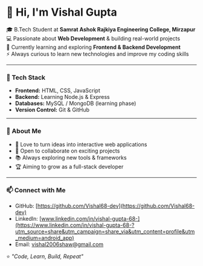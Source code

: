 # 👋 Hi, I'm Vishal Gupta  

🎓 B.Tech Student at **Samrat Ashok Rajkiya Engineering College, Mirzapur**  
💻 Passionate about **Web Development** & building real-world projects  
🌱 Currently learning and exploring **Frontend & Backend Development**  
⚡ Always curious to learn new technologies and improve my coding skills  

---

### 🚀 Tech Stack
- **Frontend:** HTML, CSS, JavaScript  
- **Backend:** Learning Node.js & Express  
- **Databases:** MySQL / MongoDB (learning phase)  
- **Version Control:** Git & GitHub  

---

### 📌 About Me
- 🌟 Love to turn ideas into interactive web applications  
- 🤝 Open to collaborate on exciting projects  
- 📚 Always exploring new tools & frameworks  
- 🏆 Aiming to grow as a full-stack developer  

---

### 📫 Connect with Me  
- GitHub: [https://github.com/Vishal68-dev](https://github.com/Vishal68-dev)  
- LinkedIn: [www.linkedin.com/in/vishal-gupta-68-](https://www.linkedin.com/in/vishal-gupta-68-?utm_source=share&utm_campaign=share_via&utm_content=profile&utm_medium=android_app)  
- Email: vishal2006shaw@gmail.com 

⭐️ *"Code, Learn, Build, Repeat"* 
